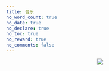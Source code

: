 ```yaml
---
title: 音乐
no_word_count: true
no_date: true
no_declare: true
no_toc: true
no_reward: true
no_comments: false
---
```



<center>
<img src="https://qiniu.findn.cn/blog/photos/article/music-2.jpg" />
</center>
<!-- 用meting-js 添加APlayer音乐播放器, 可以实现添加导入音乐列表, 详见: https://github.com/metowolf/MetingJS -->
<!-- 支持server：netease, tencent, kugou, xiami, baidu -->
<!-- 网易云音乐 “我喜欢的音乐”不支持 其它收藏歌单均支持 -->
<!-- require APlayer -->
<link rel="stylesheet" href="https://fastly.jsdelivr.net/npm/aplayer/dist/APlayer.min.css">

<script src="https://fastly.jsdelivr.net/npm/aplayer/dist/APlayer.min.js"></script>
<!-- require MetingJS -->

<script src="https://fastly.jsdelivr.net/npm/meting@2/dist/Meting.min.js"></script>

<!-- 歌单 替换id即可 -->
<meting-js style="margin-top: 1.5rem;width: auto;height: auto"
	server="netease"
	type="playlist"
	id="9698528188"
	fixed="false"
	mini="false"
	theme="#0088cc"
	autoplay="false"
	loop="all"
	preload="auto"
	volume="0.7"
	order="list"
	mutex="true"
	list-folded="false"
	list-max-height="700px"
	storage-name="metingjs">
</meting-js>







